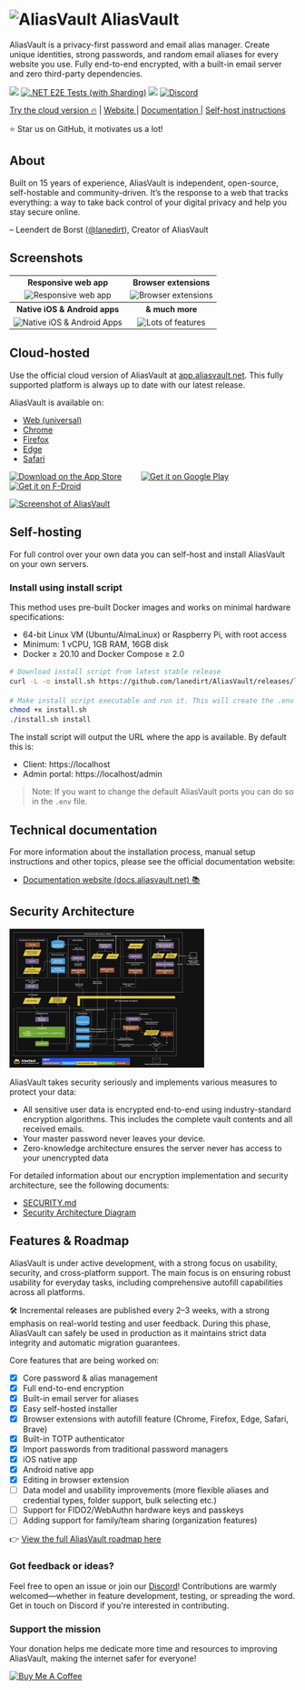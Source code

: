 # <img src="https://github.com/user-attachments/assets/933c8b45-a190-4df6-913e-b7c64ad9938b" width="35" alt="AliasVault"> AliasVault
AliasVault is a privacy-first password and email alias manager. Create unique identities, strong passwords, and random email aliases for every website you use. Fully end-to-end encrypted, with a built-in email server and zero third-party dependencies.

[<img src="https://img.shields.io/github/v/release/lanedirt/AliasVault?include_prereleases&logo=github&label=Release">](https://github.com/lanedirt/AliasVault/releases)
[![.NET E2E Tests (with Sharding)](https://github.com/lanedirt/AliasVault/actions/workflows/dotnet-e2e-tests.yml/badge.svg)](https://github.com/lanedirt/AliasVault/actions/workflows/dotnet-e2e-tests.yml)
[<img src="https://img.shields.io/sonar/quality_gate/lanedirt_AliasVault?server=https%3A%2F%2Fsonarcloud.io&label=Sonarcloud&logo=sonarcloud">](https://sonarcloud.io/summary/new_code?id=lanedirt_AliasVault)
[<img alt="Discord" src="https://img.shields.io/discord/1309300619026235422?logo=discord&logoColor=%237289da&label=Discord&color=%237289da">](https://discord.gg/DsaXMTEtpF)

<a href="https://app.aliasvault.net">Try the cloud version 🔥</a> | <a href="https://aliasvault.net?utm_source=gh-readme">Website </a> | <a href="https://docs.aliasvault.net?utm_source=gh-readme">Documentation </a> | <a href="#self-hosting">Self-host instructions</a>

⭐ Star us on GitHub, it motivates us a lot!

## About
Built on 15 years of experience, AliasVault is independent, open-source, self-hostable and community-driven. It’s the response to a web that tracks everything: a way to take back control of your digital privacy and help you stay secure online.

– Leendert de Borst ([@lanedirt](https://github.com/lanedirt)), Creator of AliasVault

## Screenshots

<table>
    <tr>
        <th align="center">Responsive web app</th>
        <th align="center">Browser extensions</th>
    </tr>
    <tr>
        <td align="center">
            <img src="https://github.com/user-attachments/assets/fa5bf64a-704d-4f09-b4e0-0310ab662204" alt="Responsive web app" />
        </td>
        <td align="center">
            <img src="https://github.com/user-attachments/assets/b5218609-217b-4c8d-8d5d-8c71e19bf057"alt="Browser extensions" />
		</td>
    </tr>
    <tr>
        <th align="center">Native iOS & Android apps</th>
        <th align="center">& much more</th>
    </tr>
    <tr>
		<td align="center">
            <img src="https://github.com/user-attachments/assets/5d09ad78-d145-48a1-b8da-c5a1dc708886" alt="Native iOS & Android Apps" />
		</td>
		<td align="center">
           <img src="https://github.com/user-attachments/assets/34fe650d-f08d-4c92-92e0-4e750b7a662a" alt="Lots of features" />
        </td>
	</tr>
</table>

## Cloud-hosted
Use the official cloud version of AliasVault at [app.aliasvault.net](https://app.aliasvault.net). This fully supported platform is always up to date with our latest release.

AliasVault is available on:
- [Web (universal)](https://app.aliasvault.net)
- [Chrome](https://chromewebstore.google.com/detail/aliasvault/bmoggiinmnodjphdjnmpcnlleamkfedj)
- [Firefox](https://addons.mozilla.org/en-US/firefox/addon/aliasvault/)
- [Edge](https://microsoftedge.microsoft.com/addons/detail/aliasvault/kabaanafahnjkfkplbnllebdmppdemfo)
- [Safari](https://apps.apple.com/app/id6743163173)

<p>
  <a href="https://apps.apple.com/app/id6745490915" style="display: inline-block; margin-right: 20px;"><img src="https://github.com/user-attachments/assets/bad09b85-2635-4e3e-b154-9f348b88f6d6" style="height: 40px;margin-right:10px;"  alt="Download on the App Store"></a>
  <a href="https://play.google.com/store/apps/details?id=net.aliasvault.app" style="display: inline-block;"><img src="https://github.com/user-attachments/assets/b28979c9-f4b8-4090-8735-e384a7fdaa47" style="height: 40px;" alt="Get it on Google Play"></a>
      <a href="https://f-droid.org/packages/net.aliasvault.app" style="display: inline-block;"><img src="https://github.com/user-attachments/assets/0fb25df1-0ea2-46a6-bfee-a9d70f22a02a" style="height: 40px;" alt="Get it on F-Droid"></a>
</p>

[<img width="700" alt="Screenshot of AliasVault" src="docs/assets/img/screenshot.png">](https://app.aliasvault.net)

## Self-hosting
For full control over your own data you can self-host and install AliasVault on your own servers.

### Install using install script

This method uses pre-built Docker images and works on minimal hardware specifications:

- 64-bit Linux VM (Ubuntu/AlmaLinux) or Raspberry Pi, with root access
- Minimum: 1 vCPU, 1GB RAM, 16GB disk
- Docker ≥ 20.10 and Docker Compose ≥ 2.0

```bash
# Download install script from latest stable release
curl -L -o install.sh https://github.com/lanedirt/AliasVault/releases/latest/download/install.sh

# Make install script executable and run it. This will create the .env file, pull the Docker images, and start the AliasVault containers.
chmod +x install.sh
./install.sh install
```

The install script will output the URL where the app is available. By default this is:
- Client: https://localhost
- Admin portal: https://localhost/admin

> Note: If you want to change the default AliasVault ports you can do so in the `.env` file.

## Technical documentation
For more information about the installation process, manual setup instructions and other topics, please see the official documentation website:
- [Documentation website (docs.aliasvault.net) 📚](https://docs.aliasvault.net)

## Security Architecture
<a href="https://docs.aliasvault.net/architecture"><img alt="AliasVault Security Architecture Diagram" src="docs/assets/diagrams/security-architecture/aliasvault-security-architecture-thumb.jpg" width="343"></a>

AliasVault takes security seriously and implements various measures to protect your data:

- All sensitive user data is encrypted end-to-end using industry-standard encryption algorithms. This includes the complete vault contents and all received emails.
- Your master password never leaves your device.
- Zero-knowledge architecture ensures the server never has access to your unencrypted data

For detailed information about our encryption implementation and security architecture, see the following documents:
- [SECURITY.md](SECURITY.md)
- [Security Architecture Diagram](https://docs.aliasvault.net/architecture)

## Features & Roadmap

AliasVault is under active development, with a strong focus on usability, security, and cross-platform support.
The main focus is on ensuring robust usability for everyday tasks, including comprehensive autofill capabilities across all platforms.

🛠️ Incremental releases are published every 2–3 weeks, with a strong emphasis on real-world testing and user feedback.
During this phase, AliasVault can safely be used in production as it maintains strict data integrity and automatic migration guarantees.

Core features that are being worked on:

- [x] Core password & alias management
- [x] Full end-to-end encryption
- [x] Built-in email server for aliases
- [x] Easy self-hosted installer
- [x] Browser extensions with autofill feature (Chrome, Firefox, Edge, Safari, Brave)
- [x] Built-in TOTP authenticator
- [x] Import passwords from traditional password managers
- [x] iOS native app
- [x] Android native app
- [x] Editing in browser extension
- [ ] Data model and usability improvements (more flexible aliases and credential types, folder support, bulk selecting etc.)
- [ ] Support for FIDO2/WebAuthn hardware keys and passkeys
- [ ] Adding support for family/team sharing (organization features)

👉 [View the full AliasVault roadmap here](https://github.com/lanedirt/AliasVault/issues/731)

### Got feedback or ideas?
Feel free to open an issue or join our [Discord](https://discord.gg/DsaXMTEtpF)! Contributions are warmly welcomed—whether in feature development, testing, or spreading the word. Get in touch on Discord if you're interested in contributing.

### Support the mission
Your donation helps me dedicate more time and resources to improving AliasVault, making the internet safer for everyone!

<a href="https://www.buymeacoffee.com/lanedirt" target="_blank"><img src="https://cdn.buymeacoffee.com/buttons/v2/default-yellow.png" alt="Buy Me A Coffee" style="height: 50px !important;" ></a>
